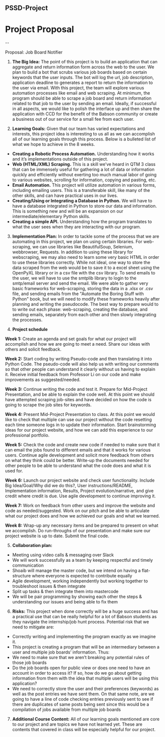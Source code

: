 
## PSSD-Project

# Project Proposal
--

Proposal: Job Board Notifier

1. **The Big Idea:**
The point of this project is to build an application that can aggregate and return information form across the web to the user. We plan to build a bot that scrubs various job boards based on certain keywords that the user inputs. The bot will log the url, job description, application deadline to generates a report to return the information to the user via email. With this project, the team will explore various automation processes like email and web scraping. At minimum, the program should be able to scrape a job board and return information related to that job to the user by sending an email. Ideally, if successful in all aspects, we would like to polish the interface up and then share the application with CCD for the benefit of the Babson community or create a business out of our service for a small fee from each user.

2. **Learning Goals:**
Given that our team has varied expectations and interests, this project idea is interesting to us all as we can accomplish all of our learning goals through this process. Below is a bulleted list of what we hope to achieve in the 8 weeks.
- **Creating a Robotic Process Automation.** Understanding how it works and it’s implementations outside of this project.
- **Web (HTML/XML) Scraping.** This is a skill we’ve heard in QTM 3 class that can be immensely useful for gathering a lot of data or information quickly and efficiently without exerting too much manual labor of going to various websites, scrolling for information, copying and pasting, etc.
- **Email Automation.** This project will utilize automation in various forms, including emailing users. This is a transferable skill, like many of the other skills, and can have practical uses in our lives.
- **Creating/Using or Integrating a Database in Python.** We will have to have a database integrated in Python to store our data and information. This is something new and will be an expansion on our intermediate/elementary Python skills.
- **Creating a simple API.**
Understanding how the program translates to what the user sees when they are interacting with our program.


3. **Implementation Plan:**
In order to tackle some of the process that we are automating in this project, we plan on using certain libraries. For web-scraping, we can use libraries like BeautifulSoup, Selenium, webbrowser, Requests. In addition to using these library for webscraping, we may also need to learn some very basic HTML in order to use these libraries correctly. While not ideal, one way to store the data scraped from the web would be to save it to a excel sheet using the OpenPyXL library or in a csv file with the csv library. To send emails to the user, we will have to use the smtplib library to login to the smtp/email server and send the email. We were able to gather very basic frameworks for web-scraping, storing the data in a .xlsx or .csv file, and sending emails from the "Automate the Boring Stuff with Python" book, but we will need to modify these frameworks heavily after planning and writing the pseudocode. The best way to prepare would to to write out each phase: web-scraping, creating the database, and sending emails, separately from each other and then slowly integrating the processes.

4. **Project schedule** 

**Week 1:** Create an agenda and set goals for what our project will accomplish and how we are going to meet a need. Share our ideas with others and solicit feedback.

**Week 2:** Start coding by writing Pseudo-code and then translating it into Python Code. The pseudo-code will also help us with writing our comments so that other people can understand it clearly without us having to explain it. Receive initial feedback from Professor Li on our code and make improvements as suggested/needed.

**Week 3:** Continue writing the code and test it. Prepare for Mid-Project Presentation, and be able to explain the code well. At this point we should have attempted scraping job-sites and have decided on how the code is going to scrape the job sites for keywords.

**Week 4:** Present Mid-Project Presentation to class. At this point we would like to check that multiple can use our project without the code resetting each time someone logs in to update their information. Start brainstorming ideas for our project website, and how we can add this experience to our professional portfolio.

**Week 5:** Check the code and create new code if needed to make sure that it can email the jobs found to different emails and that it works for various users. Continue agile development and solicit more feedback from others on what they think could be better. Write-up the documents needed for other people to be able to understand what the code does and what it is used for.

**Week 6:** Launch our project website and check user functionality. Include Big Idea/Goal/Why did we do this?, User instructions/README, Implementation information, Results, Project evolution/narrative, and give credit where credit is due.
Use agile development to continue improving it.

**Week 7:** Work on feedback from other users and improve the website and code as needed/suggested. Work on our pitch and be able to articulate what our project does and how we achieved our goals and what we learned.

**Week 8:** Wrap-up any necessary items and be prepared to present on what we accomplish. Do run-throughs of our presentation and make sure our project website is up to date. Submit the final code.

5. **Collaboration plan:** 

- Meeting using video calls & messaging over Slack
- We will work successfully as a team by keeping respectful and timely communication
- Shoaib will manage the master code, but we intend on having a flat-structure where everyone is expected to contribute equally
- Agile development, working independently but working together to troubleshoot issues & then integrate
- Split up tasks & then integrate them into mastercode 
- We will be pair programming by showing each other the steps & understanding our issues and being able to fix them 

6. **Risks:**
This project when done correctly will be a huge success and has a practical use that can be really helpful for a lot of Babson students as they navigate the internship/job hunt process. Potential risk that we need to mitigate are:
- Correctly writing and implementing the program exactly as we imagine it.
- This project is creating a program that will be an intermediary between a user and multiple  job boards’ information. Thus:
- We need to make sure that we aren’t breaking any potential rules of those job boards
- Do the job boards open for public view or does one need to have an account in order to access it? If so, how do we go about getting information from them with the idea that multiple users will be using this application?
-  We need to correctly store the user and their preferences (keywords) as well as the post entries we have sent them. On that same note, are we going to have a line of code checking entries previously sent to see if there are duplicates of same posts being sent since this would be a compilation of jobs available from multiple job boards

7. **Additional Course Content:**
All of our learning goals mentioned are core to our project and are topics we have not learned yet. These are contents that covered in class will be especially helpful for our project.